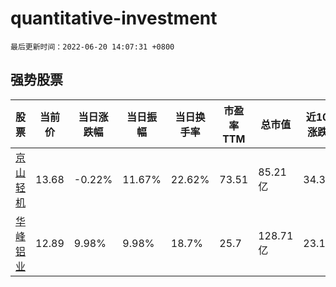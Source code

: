 # quantitative-investment

`最后更新时间：2022-06-20 14:07:31 +0800`

## 强势股票

|股票|当前价|当日涨跌幅|当日振幅|当日换手率|市盈率TTM|总市值|近10日涨跌幅|
|----|----|----|----|----|----|----|----|
|[京山轻机](https://xueqiu.com/S/SZ000821)|13.68|-0.22%|11.67%|22.62%|73.51|85.21亿|34.38%|
|[华峰铝业](https://xueqiu.com/S/SH601702)|12.89|9.98%|9.98%|18.7%|25.7|128.71亿|23.11%|
